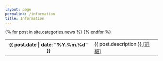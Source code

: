 ```yaml
---
layout: page
permalink: /information
title: Information
---
```




<table class="">
  {% for post in site.categories.news %}
  <tr class="">
    <th>{{ post.date | date: "%Y.%m.%d" }}</th>
    <td>{{ post.description }}<a href="{{ post.url }}"> [詳細]</a></td>
  </tr>
  {% endfor %}
</table>
